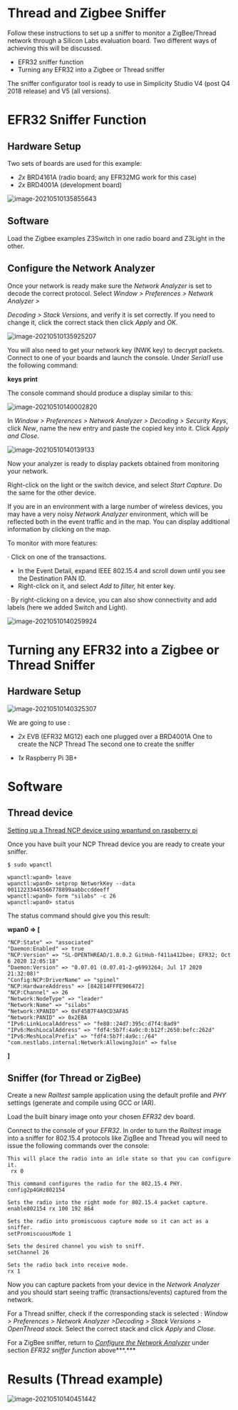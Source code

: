 # Thread and Zigbee Sniffer

Follow these instructions to set up a sniffer to monitor a ZigBee/Thread network through a Silicon Labs evaluation board. Two different ways of achieving this will be discussed.

- EFR32 sniffer function
- Turning any EFR32 into a Zigbee or Thread sniffer

The sniffer configurator tool is ready to use in Simplicity Studio V4 (post Q4 2018 release) and V5 (all versions).

# EFR32 Sniffer Function

## Hardware Setup

Two sets of boards are used for this example:

- *2x* BRD4161A (radio board; any EFR32MG work for this     case)
- *2x* BRD4001A (development board)

![image-20210510135855643](C:\Users\yanecib\AppData\Roaming\Typora\typora-user-images\image-20210510135855643.png)

## Software

Load the Zigbee examples Z3Switch in one radio board and Z3Light in the other.

## Configure the Network Analyzer

Once your network is ready make sure the *Network Analyzer* is set to decode the correct protocol. Select *Window > Preferences > Network Analyzer >*

*Decoding > Stack Versions*, and verify it is set correctly. If you need to change it, click the correct stack then click *Apply* and *OK*.

![image-20210510135925207](C:\Users\yanecib\AppData\Roaming\Typora\typora-user-images\image-20210510135925207.png)

You will also need to get your network key (NWK key) to decrypt packets. Connect to one of your boards and launch the console. Under *Serial1* use the following command:

  **keys print**  

The console command should produce a display similar to this:

![image-20210510140002820](C:\Users\yanecib\AppData\Roaming\Typora\typora-user-images\image-20210510140002820.png)

In *Window > Preferences > Network Analyzer > Decoding > Security Keys*, click *New*, name the new entry and paste the copied key into it. Click *Apply and Close*.

![image-20210510140139133](C:\Users\yanecib\AppData\Roaming\Typora\typora-user-images\image-20210510140139133.png)

Now your analyzer is ready to display packets obtained from monitoring your network. 

Right-click on the light or the switch device, and select *Start Capture*. Do the same for the other device.

If you are in an environment with a large number of wireless devices, you may have a very noisy *Network Analyzer* environment, which will be reflected both in the event traffic and in the map. You can display additional information by clicking on the map.

To monitor with more features:

·    Click on one of the transactions.

- In the Event Detail, expand IEEE 802.15.4 and scroll     down until you see the Destination PAN ID.
- Right-click on it, and select *Add to filter,* hit     enter key.

·    By right-clicking on a device, you can also show connectivity and add labels (here we added Switch and Light).

![image-20210510140259924](C:\Users\yanecib\AppData\Roaming\Typora\typora-user-images\image-20210510140259924.png)

# Turning any EFR32 into a Zigbee or Thread Sniffer

## Hardware Setup

![image-20210510140325307](C:\Users\yanecib\AppData\Roaming\Typora\typora-user-images\image-20210510140325307.png)

We are going to use :

- *2x* EVB (EFR32 MG12) each one plugged over a BRD4001A
       One to create the NCP Thread
       The second one to create the sniffer

- *1x* Raspberry Pi 3B+

# Software

## Thread device

[Setting up a Thread NCP device using wpantund on raspberry pi]()

Once you have built your NCP Thread device you are ready to create your sniffer. 

```
$ sudo wpanctl
 
wpanctl:wpan0> leave
wpanctl:wpan0> setprop NetworkKey --data 00112233445566778899aabbccddeeff
wpanctl:wpan0> form "silabs" -c 26
wpanctl:wpan0> status
```

The status command should give you this result: 

**wpan0 => [**

```
"NCP:State" => "associated"
"Daemon:Enabled" => true
"NCP:Version" => "SL-OPENTHREAD/1.0.0.2 GitHub-f411a412bee; EFR32; Oct 6 2020 12:05:18"
"Daemon:Version" => "0.07.01 (0.07.01-2-g6993264; Jul 17 2020 21:32:08)"
"Config:NCP:DriverName" => "spinel"
"NCP:HardwareAddress" => [842E14FFFE906472]
"NCP:Channel" => 26
"Network:NodeType" => "leader"
"Network:Name" => "silabs"
"Network:XPANID" => 0xF45B7F4A9CD3AFA5
"Network:PANID" => 0x2EBA
"IPv6:LinkLocalAddress" => "fe80::24d7:395c:d7f4:8ad9"
"IPv6:MeshLocalAddress" => "fdf4:5b7f:4a9c:0:b12f:2650:befc:262d"
"IPv6:MeshLocalPrefix" => "fdf4:5b7f:4a9c::/64"
"com.nestlabs.internal:Network:AllowingJoin" => false
```

**]**

## Sniffer (for Thread or ZigBee)

Create a new *Railtest* sample application using the default profile and *PHY* settings (generate and compile using GCC or IAR).

Load the built binary image onto your chosen *EFR32* dev board.

Connect to the console of your *EFR32*. In order to turn the *Railtest* image into a sniffer for 802.15.4 protocols like ZigBee and Thread you will need to issue the following commands over the console:

```
This will place the radio into an idle state so that you can configure it.
 rx 0
 
This command configures the radio for the 802.15.4 PHY.
config2p4GHz802154
 
Sets the radio into the right mode for 802.15.4 packet capture.
enable802154 rx 100 192 864
 
Sets the radio into promiscuous capture mode so it can act as a sniffer.
setPromiscuousMode 1
 
Sets the desired channel you wish to sniff.
setChannel 26
 
Sets the radio back into receive mode.
rx 1
```


 Now you can capture packets from your device in the *Network Analyzer* and you should start seeing traffic (transactions/events) captured from the network.

For a Thread sniffer, check if the corresponding stack is selected : *Window > Preferences > Network Analyzer >Decoding > Stack Versions > OpenThread stack.* Select the correct stack and click *Apply* and *Close*.

For a ZigBee sniffer, return to *[Configure the Network Analyzer](https://confluence.silabs.com/pages/editpage.action?pageId=144554937#ThreadandZigbeesniffer-Configurethenetworkanalyzer)* under section *EFR32 sniffer function* above***.\***

# Results (Thread example)

![image-20210510140451442](C:\Users\yanecib\AppData\Roaming\Typora\typora-user-images\image-20210510140451442.png)
